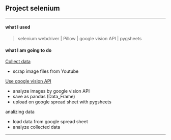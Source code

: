 ## Project selenium
---
#### what I used

> selenium webdriver
> | Pillow
> | google vision API
> | pygsheets

#### what I am going to do

[Collect data](https://github.com/Moons08/TIL/blob/master/project/180221_selenium/selenium_collect_img.py)

- scrap image files from Youtube

[Use google vision API](https://github.com/Moons08/TIL/blob/master/project/180221_selenium/selenium_img_check.py)
- analyze images by google vision API
- save as pandas (Data_Frame)
- upload on google spread sheet with pygsheets

analizing data

- load data from google spread sheet
- analyze collected data
---
